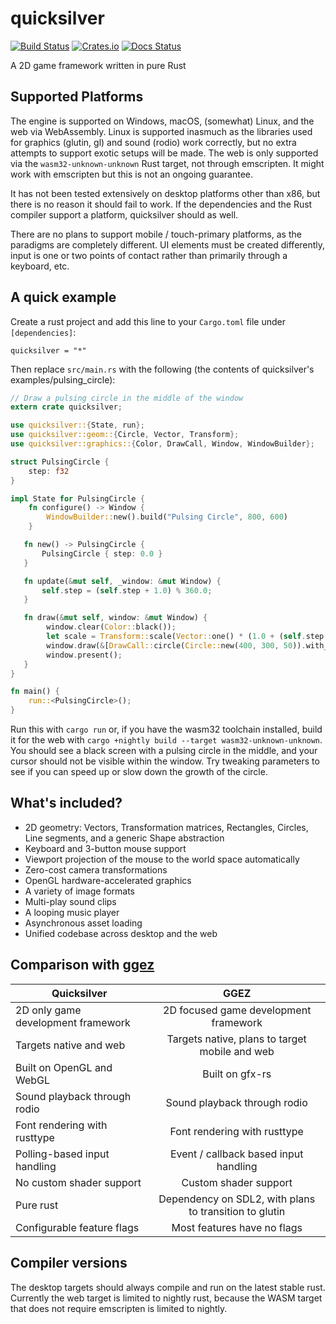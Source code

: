 # quicksilver

[![Build Status](https://travis-ci.org/ryanisaacg/quicksilver.svg?branch=asset-rework)](https://travis-ci.org/ryanisaacg/quicksilver)
[![Crates.io](https://img.shields.io/crates/v/quicksilver.svg)](https://crates.io/crates/quicksilver)
[![Docs Status](https://docs.rs/quicksilver/badge.svg)](https://docs.rs/quicksilver)

A 2D game framework written in pure Rust


## Supported Platforms

The engine is supported on Windows, macOS, (somewhat) Linux, and the web via WebAssembly. 
Linux is supported inasmuch as the libraries used for graphics (glutin, gl) and sound (rodio) work correctly, 
but no extra attempts to support exotic setups will be made. 
The web is only supported via the `wasm32-unknown-unknown` Rust target, not through emscripten.
It might work with emscripten but this is not an ongoing guarantee.

It has not been tested extensively on desktop platforms other than x86, but there is no reason it should fail to work. If the dependencies and the Rust compiler support a platform, quicksilver should as well.

There are no plans to support mobile / touch-primary platforms, as the paradigms are completely different. UI elements must be created differently, input is one or two points of contact rather than primarily through a keyboard, etc. 

## A quick example

Create a rust project and add this line to your `Cargo.toml` file under `[dependencies]`:

    quicksilver = "*"

Then replace `src/main.rs` with the following (the contents of quicksilver's examples/pulsing_circle):

```rust
// Draw a pulsing circle in the middle of the window
extern crate quicksilver;

use quicksilver::{State, run};
use quicksilver::geom::{Circle, Vector, Transform};
use quicksilver::graphics::{Color, DrawCall, Window, WindowBuilder};

struct PulsingCircle {
    step: f32
}

impl State for PulsingCircle {
    fn configure() -> Window {
        WindowBuilder::new().build("Pulsing Circle", 800, 600)
    }

   fn new() -> PulsingCircle { 
       PulsingCircle { step: 0.0 }
   }

   fn update(&mut self, _window: &mut Window) {
       self.step = (self.step + 1.0) % 360.0;
   }

   fn draw(&mut self, window: &mut Window) {
        window.clear(Color::black());
        let scale = Transform::scale(Vector::one() * (1.0 + (self.step.to_radians().sin() / 2.0)));
        window.draw(&[DrawCall::circle(Circle::new(400, 300, 50)).with_color(Color::green()).with_transform(scale)]);
        window.present();
   }
}

fn main() {
    run::<PulsingCircle>();
}
```

Run this with `cargo run` or, if you have the wasm32 toolchain installed, build it for the web with `cargo +nightly build --target wasm32-unknown-unknown`. 
You should see a black screen with a pulsing circle in the middle, and your cursor should not be visible within the window. Try tweaking parameters to see if you can speed up or slow down the growth of the circle.

## What's included?

- 2D geometry: Vectors, Transformation matrices, Rectangles, Circles, Line segments, and a generic Shape abstraction
- Keyboard and 3-button mouse support
- Viewport projection of the mouse to the world space automatically
- Zero-cost camera transformations
- OpenGL hardware-accelerated graphics
- A variety of image formats
- Multi-play sound clips
- A looping music player
- Asynchronous asset loading
- Unified codebase across desktop and the web

## Comparison with [ggez](https://github.com/ggez/ggez)

| Quicksilver | GGEZ |
|-|:-:|
| 2D only game development framework | 2D focused game development framework |
| Targets native and web | Targets native, plans to target mobile and web |
| Built on OpenGL and WebGL | Built on gfx-rs |
| Sound playback through rodio | Sound playback through rodio |
| Font rendering with rusttype | Font rendering with rusttype |
| Polling-based input handling | Event / callback based input handling |
| No custom shader support | Custom shader support |
| Pure rust | Dependency on SDL2, with plans to transition to glutin |
| Configurable feature flags | Most features have no flags |

## Compiler versions

The desktop targets should always compile and run on the latest stable rust. 
Currently the web target is limited to nightly rust, because the WASM target that does not require emscripten is limited to nightly.

